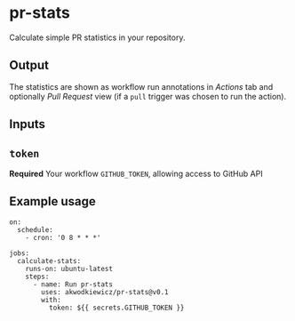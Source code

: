 # pr-stats

Calculate simple PR statistics in your repository.

## Output

The statistics are shown as workflow run annotations in _Actions_ tab and optionally _Pull Request_ view (if a `pull` trigger was chosen to run the action).

## Inputs

## `token`

**Required** Your workflow `GITHUB_TOKEN`, allowing access to GitHub API

## Example usage

```
on:
  schedule:
    - cron: '0 8 * * *'

jobs:
  calculate-stats:
    runs-on: ubuntu-latest
    steps:
      - name: Run pr-stats
        uses: akwodkiewicz/pr-stats@v0.1
        with:
          token: ${{ secrets.GITHUB_TOKEN }}
```